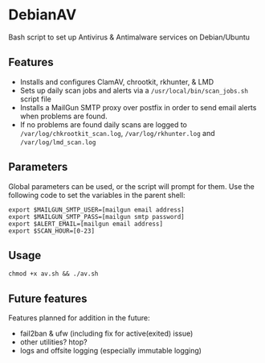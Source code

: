 # DebianAV
Bash script to set up Antivirus &amp; Antimalware services on Debian/Ubuntu

## Features
- Installs and configures ClamAV, chrootkit, rkhunter, & LMD
- Sets up daily scan jobs and alerts via a `/usr/local/bin/scan_jobs.sh` script file
- Installs a MailGun SMTP proxy over postfix in order to send email alerts when problems are found.
- If no problems are found daily scans are logged to  `/var/log/chkrootkit_scan.log`, `/var/log/rkhunter.log` and  `/var/log/lmd_scan.log`

## Parameters
Global parameters can be used, or the script will prompt for them. Use the following code to set the variables in the parent shell:
```
export $MAILGUN_SMTP_USER=[mailgun email address]
export $MAILGUN_SMTP_PASS=[mailgun smtp password]
export $ALERT_EMAIL=[mailgun email address]
export $SCAN_HOUR=[0-23]
```

## Usage
```
chmod +x av.sh && ./av.sh
```

## Future features
Features planned for addition in the future:
- fail2ban & ufw (including fix for active(exited) issue)
- other utilities? htop?
- logs and offsite logging (especially immutable logging)
